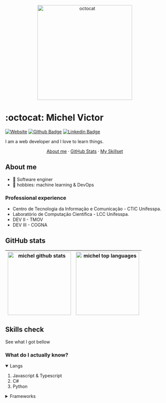 <p align="center">
  <img width="300" src="https://media.giphy.com/media/1C8bHHJturSx2/giphy.gif" alt="octocat">
</p>

# :octocat: Michel Victor

[![Website](https://img.shields.io/badge/website--000?style=social&logo=google-chrome&logoColor=black&link=https://michvic.github.io)](https://michvic.github.io)
[![Github Badge](https://img.shields.io/badge/GitHub--000?style=social&logo=Github&logoColor=black&link=https://github.com/michvic)](https://github.com/michvic)
[![Linkedin Badge](https://img.shields.io/badge/LinkedIn--000?style=social&logo=Linkedin&logoColor=0077B5&link=https://www.linkedin.com/in/michtvick)](https://www.linkedin.com/in/michtvick/)

I am a web developer and I love to learn things.

<p align='center'>
  <a href="#about-me">About me</a>
  ·
  <a href="#github-stats">GitHub Stats</a>
  ·
  <a href="#skills-check">My Skillset</a>
</p>

## About me

- 🌱 Software enginer 
- 🤖 hobbies: machine learning & DevOps

### Professional experience

- Centro de Tecnologia da Informação e Comunicação - CTIC Unifesspa.
- Laboratório de Computação Científica - LCC Unifesspa.
- DEV II - TMOV
- DEV III - COGNA


## GitHub stats

| <img src="https://github-readme-stats.vercel.app/api?username=michvic&show_icons=true" alt="michel github stats" height=200/> |  <img src="https://github-readme-stats.vercel.app/api/top-langs/?username=michvic&layout=compact" alt="michel top languages" height=200/> |
|---|---|
   
## Skills check

See what I got bellow

### What do I actually know?

<details open>
  <summary>Langs</summary>
  <ol>
    <li>Javascript & Typescript</li>
    <li>C#</li>
    <li>Python</li>
  </ol>
</details>

<details>
  <summary>Frameworks</summary>
  <ol>
    <li>Reactjs & Nextjs</li>
    <li>EF & .Net Core</li>
    <li>express</li>
    <li>Keras.io</li>
  </ol>
</details>


